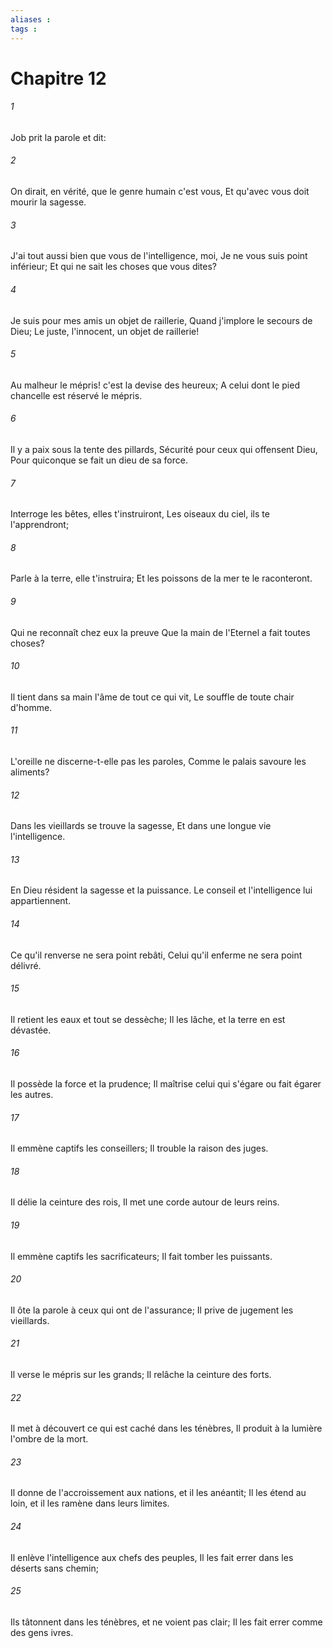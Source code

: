 ```yaml
---
aliases : 
tags : 
---
```


# Chapitre 12

###### 1
Job prit la parole et dit:
###### 2
On dirait, en vérité, que le genre humain c'est vous, Et qu'avec vous doit mourir la sagesse.
###### 3
J'ai tout aussi bien que vous de l'intelligence, moi, Je ne vous suis point inférieur; Et qui ne sait les choses que vous dites?
###### 4
Je suis pour mes amis un objet de raillerie, Quand j'implore le secours de Dieu; Le juste, l'innocent, un objet de raillerie!
###### 5
Au malheur le mépris! c'est la devise des heureux; A celui dont le pied chancelle est réservé le mépris.
###### 6
Il y a paix sous la tente des pillards, Sécurité pour ceux qui offensent Dieu, Pour quiconque se fait un dieu de sa force.
###### 7
Interroge les bêtes, elles t'instruiront, Les oiseaux du ciel, ils te l'apprendront;
###### 8
Parle à la terre, elle t'instruira; Et les poissons de la mer te le raconteront.
###### 9
Qui ne reconnaît chez eux la preuve Que la main de l'Eternel a fait toutes choses?
###### 10
Il tient dans sa main l'âme de tout ce qui vit, Le souffle de toute chair d'homme.
###### 11
L'oreille ne discerne-t-elle pas les paroles, Comme le palais savoure les aliments?
###### 12
Dans les vieillards se trouve la sagesse, Et dans une longue vie l'intelligence.
###### 13
En Dieu résident la sagesse et la puissance. Le conseil et l'intelligence lui appartiennent.
###### 14
Ce qu'il renverse ne sera point rebâti, Celui qu'il enferme ne sera point délivré.
###### 15
Il retient les eaux et tout se dessèche; Il les lâche, et la terre en est dévastée.
###### 16
Il possède la force et la prudence; Il maîtrise celui qui s'égare ou fait égarer les autres.
###### 17
Il emmène captifs les conseillers; Il trouble la raison des juges.
###### 18
Il délie la ceinture des rois, Il met une corde autour de leurs reins.
###### 19
Il emmène captifs les sacrificateurs; Il fait tomber les puissants.
###### 20
Il ôte la parole à ceux qui ont de l'assurance; Il prive de jugement les vieillards.
###### 21
Il verse le mépris sur les grands; Il relâche la ceinture des forts.
###### 22
Il met à découvert ce qui est caché dans les ténèbres, Il produit à la lumière l'ombre de la mort.
###### 23
Il donne de l'accroissement aux nations, et il les anéantit; Il les étend au loin, et il les ramène dans leurs limites.
###### 24
Il enlève l'intelligence aux chefs des peuples, Il les fait errer dans les déserts sans chemin;
###### 25
Ils tâtonnent dans les ténèbres, et ne voient pas clair; Il les fait errer comme des gens ivres.
